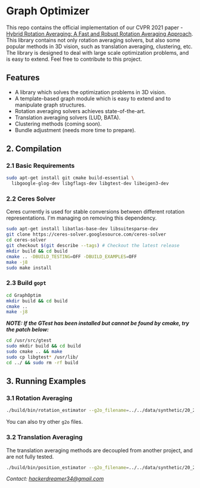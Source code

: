 # Graph Optimizer

This repo contains the official implementation of our CVPR 2021 paper - [Hybrid Rotation Averaging: A Fast and Robust Rotation Averaging Approach](https://arxiv.org/pdf/2101.09116.pdf). This library contains not only rotation averaging solvers, but also some popular methods in 3D vision, such as translation averaging, clustering, etc. The library is designed to deal with large scale optimization problems, and is easy to extend. Feel free to contribute to this project.

## Features

* A library which solves the optimization problems in 3D vision.
* A template-based graph module which is easy to extend and to manipulate graph structures.
* Rotation averaging solvers achieves state-of-the-art.
* Translation averaging solvers (LUD, BATA).
* Clustering methods (coming soon).
* Bundle adjustment (needs more time to prepare).

## 2. Compilation

### 2.1 Basic Requirements

```sh
sudo apt-get install git cmake build-essential \
  libgoogle-glog-dev libgflags-dev libgtest-dev libeigen3-dev
```

### 2.2 Ceres Solver

Ceres currently is used for stable conversions between different rotation representations.
I'm managing on removing this dependency.

```sh
sudo apt-get install libatlas-base-dev libsuitesparse-dev
git clone https://ceres-solver.googlesource.com/ceres-solver
cd ceres-solver
git checkout $(git describe --tags) # Checkout the latest release
mkdir build && cd build
cmake .. -DBUILD_TESTING=OFF -DBUILD_EXAMPLES=OFF
make -j8
sudo make install
```

### 2.3 Build `gopt`

```sh
cd GraphOptim
mkdir build && cd build
cmake ..
make -j8
```

***NOTE: If the GTest has been installed but cannot be found by cmake, try the patch below:***
```sh
cd /usr/src/gtest
sudo mkdir build && cd build
sudo cmake .. && make
sudo cp libgtest* /usr/lib/
cd ../ && sudo rm -rf build
```

## 3. Running Examples

### 3.1 Rotation Averaging

```sh
./build/bin/rotation_estimator --g2o_filename=../../data/synthetic/20_2.g2o
```

You can also try other `g2o` files.

### 3.2 Translation Averaging

The translation averaging methods are decoupled from another project, and are not fully tested.

```sh
./build/bin/position_estimator --g2o_filename=../../data/synthetic/20_2.g2o
```

*Contact: hackerdreamer34@gmail.com*